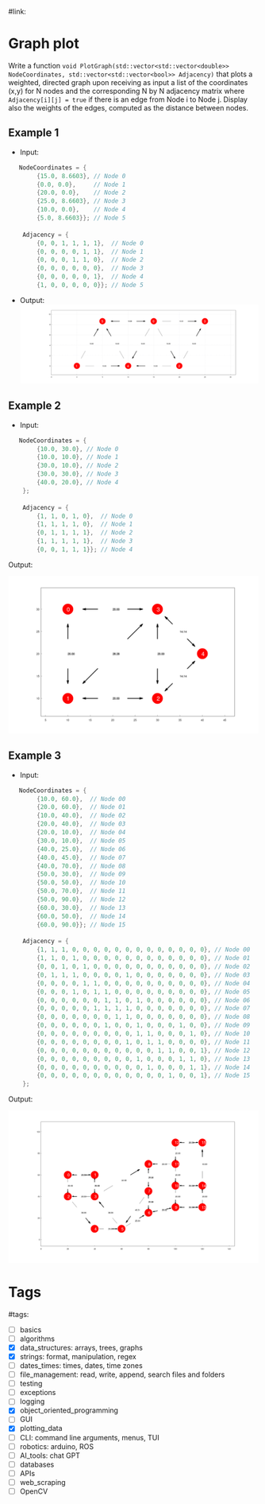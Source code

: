 #link:

# Graph plot
Write a function `void PlotGraph(std::vector<std::vector<double>> NodeCoordinates, std::vector<std::vector<bool>> Adjacency)` that plots a weighted, directed graph upon receiving as input a list of the coordinates (x,y) for N nodes and the corresponding N by N adjacency matrix where `Adjacency[i][j] = true` if there is an edge from Node i to Node j. Display also the weights of the edges, computed as the distance between nodes. 

## Example 1

* Input:

```c++
   NodeCoordinates = {
        {15.0, 8.6603}, // Node 0
        {0.0, 0.0},     // Node 1
        {20.0, 0.0},    // Node 2
        {25.0, 8.6603}, // Node 3
        {10.0, 0.0},    // Node 4
        {5.0, 8.6603}}; // Node 5

    Adjacency = {
        {0, 0, 1, 1, 1, 1},  // Node 0
        {0, 0, 0, 0, 1, 1},  // Node 1
        {0, 0, 0, 1, 1, 0},  // Node 2
        {0, 0, 0, 0, 0, 0},  // Node 3
        {0, 0, 0, 0, 0, 1},  // Node 4
        {1, 0, 0, 0, 0, 0}}; // Node 5
```
* Output:
  ![](./example1.png)

## Example 2 

* Input:

```c++
   NodeCoordinates = {
        {10.0, 30.0}, // Node 0
        {10.0, 10.0}, // Node 1
        {30.0, 10.0}, // Node 2
        {30.0, 30.0}, // Node 3
        {40.0, 20.0}, // Node 4
    };

    Adjacency = {
        {1, 1, 0, 1, 0},  // Node 0
        {1, 1, 1, 1, 0},  // Node 1
        {0, 1, 1, 1, 1},  // Node 2
        {1, 1, 1, 1, 1},  // Node 3
        {0, 0, 1, 1, 1}}; // Node 4
```

Output:

![](./example2.png)

## Example 3 

* Input:

```c++
   NodeCoordinates = {
        {10.0, 60.0},  // Node 00
        {20.0, 60.0},  // Node 01
        {10.0, 40.0},  // Node 02
        {20.0, 40.0},  // Node 03
        {20.0, 10.0},  // Node 04
        {30.0, 10.0},  // Node 05
        {40.0, 25.0},  // Node 06
        {40.0, 45.0},  // Node 07
        {40.0, 70.0},  // Node 08
        {50.0, 30.0},  // Node 09
        {50.0, 50.0},  // Node 10
        {50.0, 70.0},  // Node 11
        {50.0, 90.0},  // Node 12
        {60.0, 30.0},  // Node 13
        {60.0, 50.0},  // Node 14
        {60.0, 90.0}}; // Node 15

    Adjacency = {
        {1, 1, 1, 0, 0, 0, 0, 0, 0, 0, 0, 0, 0, 0, 0, 0}, // Node 00
        {1, 1, 0, 1, 0, 0, 0, 0, 0, 0, 0, 0, 0, 0, 0, 0}, // Node 01
        {0, 0, 1, 0, 1, 0, 0, 0, 0, 0, 0, 0, 0, 0, 0, 0}, // Node 02
        {0, 1, 1, 1, 0, 0, 0, 0, 1, 0, 0, 0, 0, 0, 0, 0}, // Node 03
        {0, 0, 0, 0, 1, 1, 0, 0, 0, 0, 0, 0, 0, 0, 0, 0}, // Node 04
        {0, 0, 0, 1, 0, 1, 1, 0, 0, 0, 0, 0, 0, 0, 0, 0}, // Node 05
        {0, 0, 0, 0, 0, 0, 1, 1, 0, 1, 0, 0, 0, 0, 0, 0}, // Node 06
        {0, 0, 0, 0, 0, 1, 1, 1, 1, 0, 0, 0, 0, 0, 0, 0}, // Node 07
        {0, 0, 0, 0, 0, 0, 0, 1, 1, 0, 0, 0, 0, 0, 0, 0}, // Node 08
        {0, 0, 0, 0, 0, 0, 1, 0, 0, 1, 0, 0, 0, 1, 0, 0}, // Node 09
        {0, 0, 0, 0, 0, 0, 0, 0, 0, 1, 1, 0, 0, 0, 1, 0}, // Node 10
        {0, 0, 0, 0, 0, 0, 0, 0, 1, 0, 1, 1, 0, 0, 0, 0}, // Node 11
        {0, 0, 0, 0, 0, 0, 0, 0, 0, 0, 0, 1, 1, 0, 0, 1}, // Node 12
        {0, 0, 0, 0, 0, 0, 0, 0, 0, 1, 0, 0, 0, 1, 1, 0}, // Node 13
        {0, 0, 0, 0, 0, 0, 0, 0, 0, 0, 1, 0, 0, 0, 1, 1}, // Node 14
        {0, 0, 0, 0, 0, 0, 0, 0, 0, 0, 0, 0, 1, 0, 0, 1}, // Node 15
    };
```

Output:

![](./example3.png)



# Tags

#tags: 

- [ ] basics
- [ ] algorithms
- [x] data_structures: arrays, trees, graphs
- [x] strings: format, manipulation, regex 
- [ ] dates_times: times, dates, time zones
- [ ] file_management: read, write, append, search files and folders
- [ ] testing
- [ ] exceptions
- [ ] logging
- [x] object_oriented_programming
- [ ] GUI
- [x] plotting_data
- [ ] CLI: command line arguments, menus, TUI
- [ ] robotics: arduino, ROS
- [ ] AI_tools: chat GPT
- [ ] databases
- [ ] APIs
- [ ] web_scraping
- [ ] OpenCV